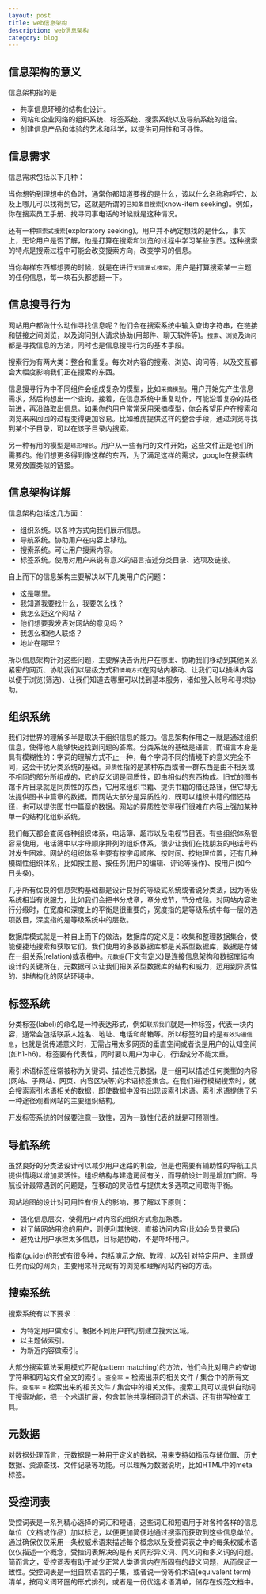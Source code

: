 ```yaml
---
layout: post
title: web信息架构
description: web信息架构
category: blog
---
```


信息架构的意义
-
信息架构指的是

* 共享信息环境的结构化设计。
* 网站和企业网络的组织系统、标签系统、搜索系统以及导航系统的组合。
* 创建信息产品和体验的艺术和科学，以提供可用性和可寻性。

信息需求
-
信息需求包括以下几种：

当你想钓到理想中的鱼时，通常你都知道要找的是什么，该以什么名称称呼它，以及上哪儿可以找得到它，这就是所谓的`已知条目搜索`(know-item seeking)。例如，你在搜索员工手册、找寻同事电话的时候就是这种情况。

还有一种`探索式搜索`(exploratory seeking)。用户并不确定想找的是什么，事实上，无论用户是否了解，他是打算在搜索和浏览的过程中学习某些东西。这种搜索的特点是搜索过程中可能会改变搜索方向，改变学习的信息。

当你每样东西都想要的时候，就是在进行`无遗漏式搜索`。用户是打算搜索某一主题的任何信息，每一块石头都想翻一下。

信息搜寻行为
-
网站用户都做什么动作寻找信息呢？他们会在搜索系统中输入查询字符串，在链接和链接之间浏览，以及询问别人请求协助(用邮件、聊天软件等)。`搜索`、`浏览`及`询问`都是寻找信息的方法，同时也是信息搜寻行为的基本手段。

搜索行为有两大类：整合和重复。每次对内容的搜索、浏览、询问等，以及交互都会大幅度影响我们正在搜索的东西。

信息搜寻行为中不同组件会组成复杂的模型，比如`采摘模型`。用户开始先产生信息需求，然后构想出一个查询。接着，在信息系统中重复动作，可能沿着复杂的路径前进，再沿路取出信息。如果你的用户常常采用采摘模型，你会希望用户在搜索和浏览来来回回的过程变得更加容易。比如雅虎提供这样的整合手段，通过浏览寻找到某个子目录，可以在该子目录内搜索。

另一种有用的模型是`珠形增长`。用户从一些有用的文件开始，这些文件正是他们所需要的。他们想更多得到像这样的东西，为了满足这样的需求，google在搜索结果旁放置类似的链接。

信息架构详解
-
信息架构包括这几方面：

* 组织系统。以各种方式向我们展示信息。
* 导航系统。协助用户在内容上移动。
* 搜索系统。可让用户搜索内容。
* 标签系统。使用对用户来说有意义的语言描述分类目录、选项及链接。

自上而下的信息架构主要解决以下几类用户的问题：

* 这是哪里。
* 我知道我要找什么，我要怎么找？
* 我怎么逛这个网站？
* 他们想要我发表对网站的意见吗？
* 我怎么和他人联络？
* 地址在哪里？

所以信息架构针对这些问题，主要解决告诉用户在哪里、协助我们移动到其他关系紧密的网页、协助我们以层级方式和`情境方式`在网站内移动、让我们可以操纵内容以便于浏览(筛选)、让我们知道去哪里可以找到基本服务，诸如登入账号和寻求协助。

组织系统
-
我们对世界的理解多半是取决于组织信息的能力。信息架构作用之一就是通过组织信息，使得他人能够快速找到问题的答案。分类系统的基础是语言，而语言本身是具有模糊性的：字词的理解方式不止一种，每个字词不同的情境下的意义完全不同，这会干扰分类系统的基础。`异质性`指的是某种东西或者一群东西是由不相关或不相同的部分所组成的，它的反义词是同质性，即由相似的东西构成。旧式的图书馆卡片目录就是同质性的东西，它用来组织书籍、提供书籍的借还路径，但它却无法提供图书中篇章的数据。而网站大部分是异质性的，既可以组织书籍的借还路径，也可以提供图书中篇章的数据。网站的异质性使得我们很难在内容上强加某种单一的结构化组织系统。

我们每天都会查阅各种组织体系，电话簿、超市以及电视节目表。有些组织体系很容易使用，电话簿中以字母顺序排列的组织体系，很少让我们在找朋友的电话号码时发生困难。网站的组织体系主要有按字母顺序、按时间、按地理位置，还有几种模糊性组织体系，比如按主题、按任务(用户的编辑、评论等操作)、按用户(如今日头条)。

几乎所有优良的信息架构基础都是设计良好的等级式系统或者说分类法，因为等级系统相当有说服力，比如我们会把书分成章，章分成节，节分成段。对网站内容进行分级时，在宽度和深度上的平衡是很重要的，宽度指的是等级系统中每一层的选项数目，深度指的是等级系统中的层数。

数据库模式就是一种自上而下的做法，数据库的定义是：收集和整理数据集合，使能便捷地搜索和获取它们。我们使用的多数数据库都是关系型数据库，数据是存储在一组关系(relation)或表格中。`元数据`(下文有定义)是连接信息架构和数据库结构设计的关键所在，元数据可以让我们把关系型数据库的结构和威力，运用到异质性的、非结构化的网站环境中。

标签系统
-
分类标签(label)的命名是一种表达形式，例如`联系我们`就是一种标签，代表一块内容，通常会包括联系人姓名、地址、电话和邮箱等。所以标签的目的是`有效沟通信息`，也就是说传递意义时，无需占用太多网页的垂直空间或者说是用户的认知空间(如h1-h6)。标签要有代表性，同时要以用户为中心，行话成分不能太重。

索引术语标签经常被称为关键词、描述性元数据，是一组可以描述任何类型的内容(网站、子网站、网页、内容区块等)的术语标签集合。在我们进行模糊搜索时，就会搜索索引术语相关的数据，即使数据中没有出现该索引术语。索引术语提供了另一种途径观看网站的主要组织结构。

开发标签系统的时候要注意一致性，因为一致性代表的就是可预测性。

导航系统
-

虽然良好的分类法设计可以减少用户迷路的机会，但是也需要有辅助性的导航工具提供情境以增加灵活性。组织结构与建造房间有关，而导航设计则是增加门窗。导航设计最常遇到的问题是，在移动的灵活性与提供太多选项之间取得平衡。

网站地图的设计对可用性有很大的影响，要了解以下原则：

* 强化信息层次，使得用户对内容的组织方式愈加熟悉。
* 对了解网站用途的用户，则便利其快速、直接访问内容(比如会员登录后)
* 避免让用户承担太多信息，目标是协助，不是吓坏用户。

指南(guide)的形式有很多种，包括演示之旅、教程，以及针对特定用户、主题或任务而设的网页，主要用来补充现有的浏览和理解网站内容的方法。

搜索系统
-
搜索系统有以下要求：

* 为特定用户做索引。根据不同用户群切割建立搜索区域。
* 以主题做索引。
* 为新近内容做索引。

大部分搜索算法采用模式匹配(pattern matching)的方法，他们会比对用户的查询字符串和网站文件全文的索引。`查全率` =  检索出来的相关文件 / 集合中的所有文件。`查准率` =  检索出来的相关文件 / 集合中的相关文件。搜索工具可以提供自动词干搜索功能，把一个术语扩展，包含其他共享相同词干的术语。还有拼写检查工具。

元数据
-
对数据处理而言，元数据是一种用于定义的数据，用来支持如指示存储位置、历史数据、资源查找、文件记录等功能。可以理解为数据说明，比如HTML中的meta标签。

受控词表
-
受控词表是一系列精心选择的词汇和短语，这些词汇和短语用于对各种各样的信息单位（文档或作品）加以标记，以便更加简便地通过搜索而获取到这些信息单位。通过确保仅仅采用一条权威术语来描述每个概念以及受控词表之中的每条权威术语仅仅描述一个概念，受控词表解决的是有关同形异义词、同义词和多义词的问题。简而言之，受控词表有助于减少正常人类语言内在所固有的歧义问题，从而保证一致性。受控词表是一组自然语言的子集，或者说一份等价术语(equivalent term)清单，按同义词环圈的形式排列，或者是一份优选术语清单，储存在规范文档中。


